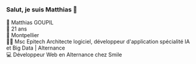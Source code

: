 ### Salut, je suis Matthias 👋

👨 Matthias GOUPIL <br>
🎂 21 ans  <br>
📍 Montpellier <br>
🧑‍🎓 Msc Epitech Architecte logiciel, développeur d'application spécialité IA et Big Data | Alternance <br>
💻 Développeur Web en Alternance chez Smile<br>

